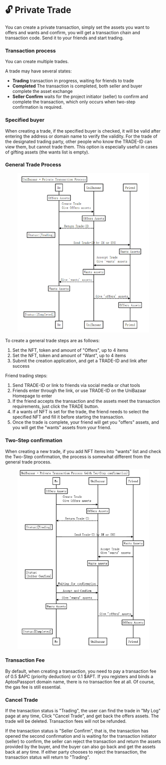 # 🔓 Private Trade

You can create a private transaction, simply set the assets you want to offers and wants and confirm, you will get a transaction chain and transaction code. Send it to your friends and start trading.

### Transaction process

You can create multiple trades.

A trade may have several states:

* **Trading** transaction in progress, waiting for friends to trade
* **Completed** The transaction is completed, both seller and buyer complete the asset exchange
* **Seller Confirm** waits for the project initiator (seller) to confirm and complete the transaction, which only occurs when two-step confirmation is required.

### Specified buyer

When creating a trade, if the specified buyer is checked, it will be valid after entering the address or domain name to verify the validity. For the trade of the designated trading party, other people who know the TRADE-ID can view them, but cannot trade them. This option is especially useful in cases of gifting assets (the wants list is empty).

### General Trade Process

<figure><img src="../.gitbook/assets/image (6).png" alt=""><figcaption></figcaption></figure>

To create a general trade steps are as follows:

1. Set the NFT, token and amount of "Offers", up to 4 items&#x20;
2. Set the NFT, token and amount of "Want", up to 4 items&#x20;
3. Submit the creation application, and get a TRADE-ID and link after success&#x20;

Friend trading steps:

1. Send TRADE-ID or link to friends via social media or chat tools&#x20;
2. Friends enter through the link, or use TRADE-ID on the UniBazaar Homepage to enter
3. If the friend accepts the transaction and the assets meet the transaction requirements, just click the TRADE button.
4. If a wants of NFT is set for the trade, the friend needs to select the specified NFT and fill it before starting the transaction.
5. Once the trade is complete, your friend will get you "offers" assets, and you will get the "wants" assets from your friend.

### Two-Step confirmation

When creating a new trade, if you add NFT items into "wants" list and check the Two-Step confirmation, the process is somewhat different from the general trade process.

<figure><img src="../.gitbook/assets/image.png" alt=""><figcaption></figcaption></figure>

### **Transaction Fee**&#x20;

By default, when creating a transaction, you need to pay a transaction fee of 0.5 $APC (priority deduction) or 0.1 $APT. If you registers and binds a AptosPassport domain name, there is no transaction fee at all. Of course, the gas fee is still essential.

### Cancel Trade

If the transaction status is "Trading", the user can find the trade in "My Log" page at any time, Click "Cancel Trade", and get back the offers assets. The trade will be deleted. Transaction fees will not be refunded.

If the transaction status is "Seller Confirm”, that is, the transaction has opened the second confirmation and is waiting for the transaction initiator (seller) to confirm, the seller can reject the transaction and return the assets provided by the buyer, and the buyer can also go back and get the assets back at any time. If either party chooses to reject the transaction, the transaction status will return to "Trading".
